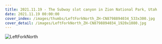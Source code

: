 ```yaml
---
title: 2021.11.19 - The Subway slot canyon in Zion National Park, Utah (© Stan Moniz/Tandem Stills + Motion)
date: 2021.11.19 00:00:00
cover_index: /images/thumbs/LeftForkNorth_ZH-CN8798894034_533x300.jpg
cover_detail: /images/LeftForkNorth_ZH-CN8798894034_1920x1080.jpg
---
```


![LeftForkNorth](/images/LeftForkNorth_ZH-CN8798894034_1920x1080.jpg)
